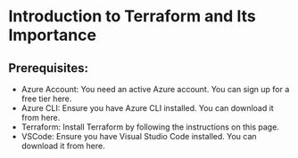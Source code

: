 # Introduction to Terraform and Its Importance

## Prerequisites:
* Azure Account: You need an active Azure account. You can sign up for a free tier here.
* Azure CLI: Ensure you have Azure CLI installed. You can download it from here.
* Terraform: Install Terraform by following the instructions on this page.
* VSCode: Ensure you have Visual Studio Code installed. You can download it from here.
